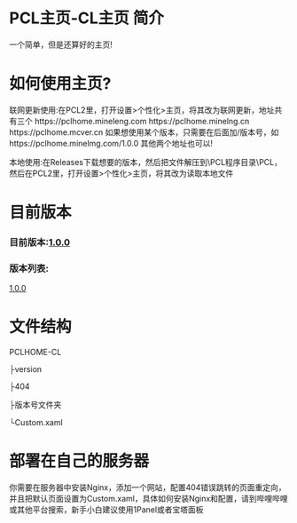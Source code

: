 # PCL主页-CL主页 简介
<p>一个简单，但是还算好的主页!</p>

<h1>如何使用主页?</h1>
<p>联网更新使用:在PCL2里，打开设置>个性化>主页，将其改为联网更新，地址共有三个
https://pclhome.mineleng.com
https://pclhome.minelng.cn
https://pclhome.mcver.cn
如果想使用某个版本，只需要在后面加/版本号，如
https://pclhome.minelmg.com/1.0.0
其他两个地址也可以!<p>
<p> </p>
<p>本地使用:在Releases下载想要的版本，然后把文件解压到\PCL程序目录\PCL，然后在PCL2里，打开设置>个性化>主页，将其改为读取本地文件

<h1>目前版本</h1>
<h3>目前版本:<a href="https://github.com/mineleng/PCLHOME_CL-HOME/blob/8e0060ede2fdac5287af5e3829c880b0c697f523/Custom.xaml" rel="noopener noreferrer">1.0.0</a></h3>
<h3>版本列表:</h3>
<a href="/https://github.com/mineleng/PCLHOME_CL-HOME/blob/8e0060ede2fdac5287af5e3829c880b0c697f523/1.0.0/Custom.xaml" target="_blank" rel="noopener noreferrer">1.0.0</a>

<h1>文件结构</h1>
<p>PCLHOME-CL</p>
<p> ├version</p>
<p> ├404</p>
<p> ├版本号文件夹</p>
<p> └Custom.xaml</p>

<h1>部署在自己的服务器</h1>
<p>你需要在服务器中安装Nginx，添加一个网站，配置404错误跳转的页面重定向，并且把默认页面设置为Custom.xaml，具体如何安装Nginx和配置，请到哔哩哔哩或其他平台搜索，新手小白建议使用1Panel或者宝塔面板</p>
